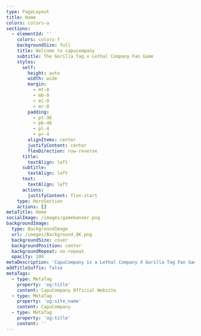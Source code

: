 ```yaml
---
type: PageLayout
title: Home
colors: colors-a
sections:
  - elementId: ''
    colors: colors-f
    backgroundSize: full
    title: Welcome to capucompany
    subtitle: The Gorilla Tag x Lethal Company Fan Game
    styles:
      self:
        height: auto
        width: wide
        margin:
          - mt-0
          - mb-0
          - ml-0
          - mr-0
        padding:
          - pt-36
          - pb-48
          - pl-4
          - pr-4
        alignItems: center
        justifyContent: center
        flexDirection: row-reverse
      title:
        textAlign: left
      subtitle:
        textAlign: left
      text:
        textAlign: left
      actions:
        justifyContent: flex-start
    type: HeroSection
    actions: []
metaTitle: Home
socialImage: /images/gamebanner.png
backgroundImage:
  type: BackgroundImage
  url: /images/Background_8K.png
  backgroundSize: cover
  backgroundPosition: center
  backgroundRepeat: no-repeat
  opacity: 100
metaDescription: 'CapuCompany is a Lethal Company X Gorilla Tag Fan Game, with so much to do!'
addTitleSuffix: false
metaTags:
  - type: MetaTag
    property: 'og:title'
    content: CapuCompany Official Website
  - type: MetaTag
    property: 'og:site_name'
    content: CapuCompany
  - type: MetaTag
    property: 'og:title'
    content: ''
---
```

